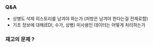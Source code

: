 
### Q&A 

- 상병도 삭제 히스토리를 남겨야 하는가 (처방은 남겨야 한다는걸 전제로함)
- 기초 정보에 대해(EDI, 수가, 상병) 미사용인 데이터는 어떻게 처리하는가 


### 재고의 문제 ? 

